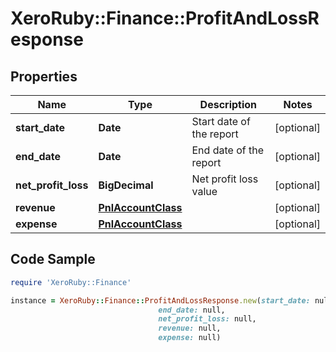 # XeroRuby::Finance::ProfitAndLossResponse

## Properties

Name | Type | Description | Notes
------------ | ------------- | ------------- | -------------
**start_date** | **Date** | Start date of the report | [optional] 
**end_date** | **Date** | End date of the report | [optional] 
**net_profit_loss** | **BigDecimal** | Net profit loss value | [optional] 
**revenue** | [**PnlAccountClass**](PnlAccountClass.md) |  | [optional] 
**expense** | [**PnlAccountClass**](PnlAccountClass.md) |  | [optional] 

## Code Sample

```ruby
require 'XeroRuby::Finance'

instance = XeroRuby::Finance::ProfitAndLossResponse.new(start_date: null,
                                 end_date: null,
                                 net_profit_loss: null,
                                 revenue: null,
                                 expense: null)
```


